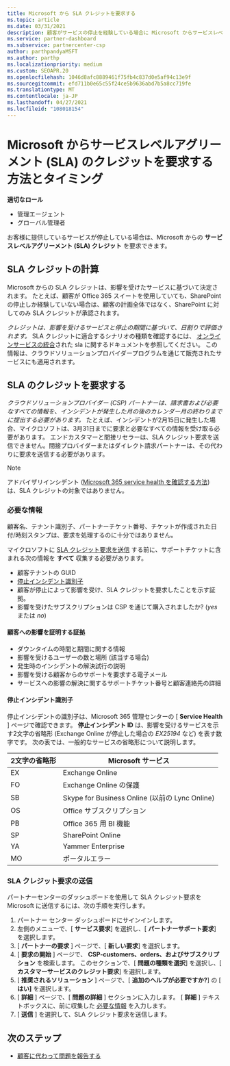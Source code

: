 ```yaml
---
title: Microsoft から SLA クレジットを要求する
ms.topic: article
ms.date: 03/31/2021
description: 顧客がサービスの停止を経験している場合に Microsoft からサービスレベルアグリーメント (SLA) のクレジットを要求するための特典、制限、および手順について説明します。
ms.service: partner-dashboard
ms.subservice: partnercenter-csp
author: parthpandyaMSFT
ms.author: parthp
ms.localizationpriority: medium
ms.custom: SEOAPR.20
ms.openlocfilehash: 1046d8afc8889461f75fb4c837d0e5af94c13e9f
ms.sourcegitcommit: efd711b0e65c55f24ce5b9636abd7b5a8cc719fe
ms.translationtype: MT
ms.contentlocale: ja-JP
ms.lasthandoff: 04/27/2021
ms.locfileid: "108018154"
---
```

# <a name="how-and-when-to-request-a-service-level-agreement-sla-credit-from-microsoft"></a>Microsoft からサービスレベルアグリーメント (SLA) のクレジットを要求する方法とタイミング

**適切なロール**

- 管理エージェント
- グローバル管理者

お客様に提供しているサービスが停止している場合は、Microsoft からの **サービスレベルアグリーメント (SLA) クレジット** を要求できます。

## <a name="sla-credit-calculation"></a>SLA クレジットの計算

Microsoft からの SLA クレジットは、影響を受けたサービスに基づいて決定されます。 たとえば、顧客が Office 365 スイートを使用していても、SharePoint の停止しか経験していない場合は、顧客の計画全体ではなく、SharePoint に対してのみ SLA クレジットが承認されます。

*クレジットは、影響を受けるサービスと停止の期間に基づいて、日割りで評価されます。* SLA クレジットに適合するシナリオの種類を確認するには、 [オンラインサービスの統合](http://www.microsoftvolumelicensing.com/DocumentSearch.aspx?Mode=3&DocumentTypeId=37)された sla に関するドキュメントを参照してください。 この情報は、クラウドソリューションプロバイダープログラムを通じて販売されたサービスにも適用されます。


## <a name="request-an-sla-credit"></a>SLA のクレジットを要求する

*クラウドソリューションプロバイダー (CSP) パートナーは、請求書および必要なすべての情報を、インシデントが発生した月の後のカレンダー月の終わりまでに提出する必要があります。* たとえば、インシデントが2月15日に発生した場合、マイクロソフトは、3月31日までに要求と必要なすべての情報を受け取る必要があります。 エンドカスタマーと間接リセラーは、SLA クレジット要求を送信できません。間接プロバイダーまたはダイレクト請求パートナーは、その代わりに要求を送信する必要があります。

>[!NOTE]
>アドバイザリインシデント ([Microsoft 365 service health を確認する方法](https://docs.microsoft.com/microsoft-365/enterprise/view-service-health?&preserve-view=trueo365-worldwide#incidents-and-advisories)) は、SLA クレジットの対象ではありません。

### <a name="required-information"></a>必要な情報

顧客名、テナント識別子、パートナーチケット番号、チケットが作成された日付/時刻スタンプは、要求を処理するのに十分ではありません。

マイクロソフトに [SLA クレジット要求を送信](#submit-sla-credit-request) する前に、サポートチケットに含まれる次の情報を **すべて** 収集する必要があります。

- 顧客テナントの GUID
- [停止インシデント識別子](#outage-incident-identifier)
- 顧客が停止によって影響を受け、SLA クレジットを要求したことを示す証拠。
- 影響を受けたサブスクリプションは CSP を通じて購入されましたか? (*yes* または *no*)

#### <a name="evidence-that-proves-customer-impact"></a>顧客への影響を証明する証拠

- ダウンタイムの時間と期間に関する情報
- 影響を受けるユーザーの数と場所 (該当する場合)
- 発生時のインシデントの解決試行の説明
- 影響を受ける顧客からのサポートを要求する電子メール
- サービスへの影響の解決に関するサポートチケット番号と顧客連絡先の詳細


#### <a name="outage-incident-identifier"></a>停止インシデント識別子

停止インシデントの識別子は、Microsoft 365 管理センターの [ **Service Health** ] ページで確認できます。 **停止インシデント ID** は、影響を受けるサービスを示す2文字の省略形 (Exchange Online が停止した場合の *EX25194* など) を表す数字です。 次の表では、一般的なサービスの省略形について説明します。

| 2文字の省略形 | Microsoft サービス |
| ----------------------- | ----------------- |
| EX | Exchange Online |
| FO | Exchange Online の保護 |
| SB | Skype for Business Online (以前の Lync Online) |
| OS | Office サブスクリプション |
|  PB | Office 365 用 BI 機能 |
| SP | SharePoint Online |
| YA | Yammer Enterprise |
| MO | ポータルエラー |

### <a name="submit-sla-credit-request"></a>SLA クレジット要求の送信

パートナーセンターのダッシュボードを使用して SLA クレジット要求を Microsoft に送信するには、次の手順を実行します。

1. パートナー センター ダッシュボードにサインインします。
2. 左側のメニューで、[ **サービス要求**] を選択し、[ **パートナーサポート要求**] を選択します。
3. [ **パートナーの要求** ] ページで、[ **新しい要求**] を選択します。
4. [ **要求の開始** ] ページで、 **CSP-customers、orders、およびサブスクリプション** を検索します。 このセクションで、[ **問題の種類を選択**] を選択し、[ **カスタマーサービスのクレジット要求**] を選択します。
5. [ **推奨されるソリューション** ] ページで、[ **追加のヘルプが必要ですか?**] の [ **はい]** を選択します。
6. [ **詳細** ] ページで、[ **問題の詳細** ] セクションに入力します。 [ **詳細** ] テキストボックスに、前に収集した [必要な情報](#required-information) を入力します。
7. [ **送信** ] を選択して、SLA クレジット要求を送信します。

## <a name="next-steps"></a>次のステップ

- [顧客に代わって問題を報告する](report-problems-on-behalf-of-a-customer.md)
